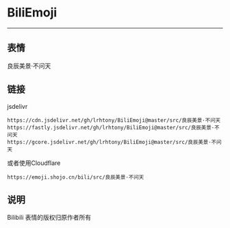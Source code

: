 # BiliEmoji
---
## 表情
良辰美景·不问天
## 链接
jsdelivr
```
https://cdn.jsdelivr.net/gh/lrhtony/BiliEmoji@master/src/良辰美景·不问天
https://fastly.jsdelivr.net/gh/lrhtony/BiliEmoji@master/src/良辰美景·不问天
https://gcore.jsdelivr.net/gh/lrhtony/BiliEmoji@master/src/良辰美景·不问天
```
或者使用Cloudflare
```
https://emoji.shojo.cn/bili/src/良辰美景·不问天
```
## 说明
Bilibili 表情的版权归原作者所有
